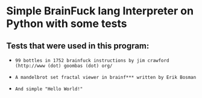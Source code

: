 # Simple BrainFuck lang Interpreter on Python with some tests

## Tests that were used in this program:
- `99 bottles in 1752 brainfuck instructions by jim crawford (http://www (dot) goombas (dot) org/`

- `A mandelbrot set fractal viewer in brainf*** written by Erik Bosman`

- `And simple "Hello World!"`
